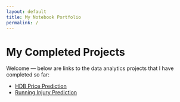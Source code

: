 ```yaml
---
layout: default
title: My Notebook Portfolio
permalink: /
---
```


# My Completed Projects

Welcome — below are links to the data analytics projects that I have completed so far:

- [HDB Price Prediction](/notebooks/hdb-price-prediction/)
- [Running Injury Prediction](/notebooks/running-injury/)

